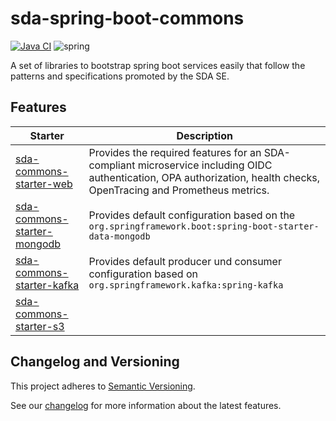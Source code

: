 # sda-spring-boot-commons
[![Java CI](https://github.com/SDA-SE/sda-spring-boot-commons/actions/workflows/java-ci.yaml/badge.svg)](https://github.com/SDA-SE/sda-spring-boot-commons/actions/workflows/java-ci.yaml)
![spring](https://user-images.githubusercontent.com/61695677/155694976-dc7f9376-32ef-4be0-a919-3cc41a1f0341.png)

A set of libraries to bootstrap spring boot services easily that follow the patterns and
specifications promoted by the SDA SE.

## Features

| **Starter**                                          | **Description**                                                                                                                                                       |
|------------------------------------------------------|-----------------------------------------------------------------------------------------------------------------------------------------------------------------------|
| [sda-commons-starter-web](docs/web/index.md)         | Provides the required features for an SDA-compliant microservice including OIDC authentication, OPA authorization, health checks, OpenTracing and Prometheus metrics. |
| [sda-commons-starter-mongodb](docs/mongodb/index.md) | Provides default configuration based on the `org.springframework.boot:spring-boot-starter-data-mongodb`                                                               |
| [sda-commons-starter-kafka](docs/kafka/index.md)     | Provides default producer und consumer configuration based on `org.springframework.kafka:spring-kafka`                                                                |
| [sda-commons-starter-s3](docs/s3/index.md)           |                                                                                                                                                                       |


## Changelog and Versioning

This project adheres to [Semantic Versioning](https://semver.org/spec/v2.0.0.html).

See our [changelog](https://github.com/SDA-SE/sda-dropwizard-commons/releases/) for more information about the latest features.